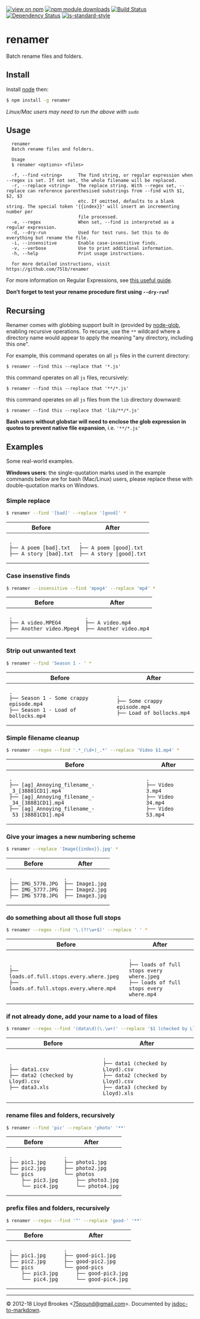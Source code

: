 [![view on npm](http://img.shields.io/npm/v/renamer.svg)](https://www.npmjs.org/package/renamer)
[![npm module downloads](http://img.shields.io/npm/dt/renamer.svg)](https://www.npmjs.org/package/renamer)
[![Build Status](https://travis-ci.org/75lb/renamer.svg?branch=master)](https://travis-ci.org/75lb/renamer)
[![Dependency Status](https://david-dm.org/75lb/renamer.svg)](https://david-dm.org/75lb/renamer)
[![js-standard-style](https://img.shields.io/badge/code%20style-standard-brightgreen.svg)](https://github.com/feross/standard)

renamer
=======
Batch rename files and folders.

Install
-------
Install [node](https://nodejs.org) then:
```sh
$ npm install -g renamer
```
*Linux/Mac users may need to run the above with `sudo`*

Usage
-----
```
  renamer
  Batch rename files and folders.

  Usage
  $ renamer <options> <files>

  -f, --find <string>      The find string, or regular expression when --regex is set. If not set, the whole filename will be replaced.
  -r, --replace <string>   The replace string. With --regex set, --replace can reference parenthesised substrings from --find with $1, $2, $3
                           etc. If omitted, defaults to a blank string. The special token '{{index}}' will insert an incrementing number per
                           file processed.
  -e, --regex              When set, --find is interpreted as a regular expression.
  -d, --dry-run            Used for test runs. Set this to do everything but rename the file.
  -i, --insensitive        Enable case-insensitive finds.
  -v, --verbose            Use to print additional information.
  -h, --help               Print usage instructions.

  for more detailed instructions, visit https://github.com/75lb/renamer
```

For more information on Regular Expressions, see [this useful guide](https://developer.mozilla.org/en/docs/Web/JavaScript/Guide/Regular_Expressions).

**Don't forget to test your rename procedure first using `--dry-run`!**

Recursing
---------
Renamer comes with globbing support built in (provided by [node-glob](https://github.com/isaacs/node-glob), enabling recursive operations. To recurse, use the `**` wildcard where a directory name would appear to apply the meaning "any directory, including this one".

For example, this command operates on all `js` files in the current directory:

    $ renamer --find this --replace that '*.js'

this command operates on all `js` files, recursively:

    $ renamer --find this --replace that '**/*.js'

this command operates on all `js` files from the `lib` directory downward:

    $ renamer --find this --replace that 'lib/**/*.js'

**Bash users without globstar will need to enclose the glob expression in quotes to prevent native file expansion**, i.e. `'**/*.js'`

Examples
--------
Some real-world examples.

**Windows users**: the single-quotation marks used in the example commands below are for bash (Mac/Linux) users, please replace these with double-quotation marks on Windows.

### Simple replace

```sh
$ renamer --find '[bad]' --replace '[good]' *
```

<table>
    <thead>
        <tr><th>Before</th><th>After</th></tr>
    </thead>
    <tbody>
        <tr>
            <td><pre><code>.
├── A poem [bad].txt
├── A story [bad].txt</code></pre></td>
            <td><pre><code>.
├── A poem [good].txt
├── A story [good].txt</code></pre></td>
        </tr>
    </tbody>
</table>

### Case insenstive finds

```sh
$ renamer --insensitive --find 'mpeg4' --replace 'mp4' *
```
<table>
    <thead>
        <tr><th>Before</th><th>After</th></tr>
    </thead>
    <tbody>
        <tr>
            <td><pre><code>.
├── A video.MPEG4
├── Another video.Mpeg4</code></pre></td>
            <td><pre><code>.
├── A video.mp4
├── Another video.mp4</code></pre></td>
        </tr>
    </tbody>
</table>

### Strip out unwanted text

```sh
$ renamer --find 'Season 1 - ' *
```

<table>
    <thead>
        <tr><th>Before</th><th>After</th></tr>
    </thead>
    <tbody>
        <tr>
            <td><pre><code>.
├── Season 1 - Some crappy episode.mp4
├── Season 1 - Load of bollocks.mp4</code></pre></td>
            <td><pre><code>.
├── Some crappy episode.mp4
├── Load of bollocks.mp4</code></pre></td>
        </tr>
    </tbody>
</table>

### Simple filename cleanup

```sh
$ renamer --regex --find '.*_(\d+)_.*' --replace 'Video $1.mp4' *
```

<table>
    <thead>
        <tr><th>Before</th><th>After</th></tr>
    </thead>
    <tbody>
        <tr>
            <td><pre><code>.
├── [ag]_Annoying_filename_-_3_[38881CD1].mp4
├── [ag]_Annoying_filename_-_34_[38881CD1].mp4
├── [ag]_Annoying_filename_-_53_[38881CD1].mp4</code></pre></td>
            <td><pre><code>.
├── Video 3.mp4
├── Video 34.mp4
├── Video 53.mp4</code></pre></td>
        </tr>
    </tbody>
</table>

### Give your images a new numbering scheme

```sh
$ renamer --replace 'Image{{index}}.jpg' *
```

<table>
    <thead>
        <tr><th>Before</th><th>After</th></tr>
    </thead>
    <tbody>
        <tr>
            <td><pre><code>.
├── IMG_5776.JPG
├── IMG_5777.JPG
├── IMG_5778.JPG</code></pre></td>
            <td><pre><code>.
├── Image1.jpg
├── Image2.jpg
├── Image3.jpg</code></pre></td>
        </tr>
    </tbody>
</table>

### do something about all those full stops

```sh
$ renamer --regex --find '\.(?!\w+$)' --replace ' ' *
```

<table>
    <thead>
        <tr><th>Before</th><th>After</th></tr>
    </thead>
    <tbody>
        <tr>
            <td><pre><code>.
├── loads.of.full.stops.every.where.jpeg
├── loads.of.full.stops.every.where.mp4</code></pre></td>
            <td><pre><code>.
├── loads of full stops every where.jpeg
├── loads of full stops every where.mp4</code></pre></td>
        </tr>
    </tbody>
</table>

### if not already done, add your name to a load of files
```sh
$ renamer --regex --find '(data\d)(\.\w+)' --replace '$1 (checked by Lloyd)$2' *
```

<table>
    <thead>
        <tr><th>Before</th><th>After</th></tr>
    </thead>
    <tbody>
        <tr>
            <td><pre><code>.
├── data1.csv
├── data2 (checked by Lloyd).csv
├── data3.xls</code></pre></td>
            <td><pre><code>.
├── data1 (checked by Lloyd).csv
├── data2 (checked by Lloyd).csv
├── data3 (checked by Lloyd).xls</code></pre></td>
        </tr>
    </tbody>
</table>


### rename files and folders, recursively

```sh
$ renamer --find 'pic' --replace 'photo' '**'
```

<table>
    <thead>
        <tr><th>Before</th><th>After</th></tr>
    </thead>
    <tbody>
        <tr>
            <td><pre><code>.
├── pic1.jpg
├── pic2.jpg
└── pics
    ├── pic3.jpg
    └── pic4.jpg
</code></pre></td>
            <td><pre><code>.
├── photo1.jpg
├── photo2.jpg
└── photos
    ├── photo3.jpg
    └── photo4.jpg</code></pre></td>
        </tr>
    </tbody>
</table>

### prefix files and folders, recursively

```sh
$ renamer --regex --find '^' --replace 'good-' '**'
```

<table>
    <thead>
        <tr><th>Before</th><th>After</th></tr>
    </thead>
    <tbody>
        <tr>
            <td><pre><code>.
├── pic1.jpg
├── pic2.jpg
└── pics
    ├── pic3.jpg
    └── pic4.jpg
</code></pre></td>
            <td><pre><code>.
├── good-pic1.jpg
├── good-pic2.jpg
└── good-pics
    ├── good-pic3.jpg
    └── good-pic4.jpg</code></pre></td>
        </tr>
    </tbody>
</table>

* * *

&copy; 2012-18 Lloyd Brookes \<75pound@gmail.com\>. Documented by [jsdoc-to-markdown](https://github.com/75lb/jsdoc-to-markdown).
